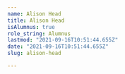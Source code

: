 ```yaml
---
name: Alison Head
title: Alison Head
isAlumnus: true
role_string: Alumnus
lastmod: "2021-09-16T10:51:44.655Z"
date: "2021-09-16T10:51:44.655Z"
slug: alison-head

---
```

